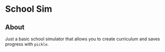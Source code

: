 # School Sim
## About
Just a basic school simulator that allows you to create curriculum and saves progress with `pickle`.
